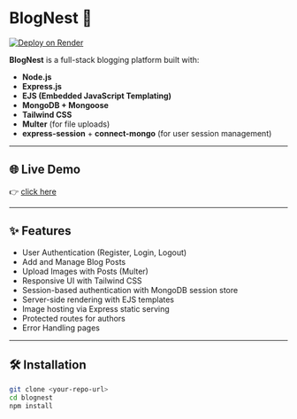 # BlogNest 📝

[![Deploy on Render](https://img.shields.io/badge/Deploy%20on-Render-3f3f3f?logo=render&style=for-the-badge)](https://blognest-8.onrender.com)

**BlogNest** is a full-stack blogging platform built with:

- **Node.js**
- **Express.js**
- **EJS (Embedded JavaScript Templating)**
- **MongoDB + Mongoose**
- **Tailwind CSS**
- **Multer** (for file uploads)
- **express-session** + **connect-mongo** (for user session management)

---

## 🌐 Live Demo

👉 [click here]([https://blognest-5.onrender.com])

---

## ✨ Features

- User Authentication (Register, Login, Logout)
- Add and Manage Blog Posts
- Upload Images with Posts (Multer)
- Responsive UI with Tailwind CSS
- Session-based authentication with MongoDB session store
- Server-side rendering with EJS templates
- Image hosting via Express static serving
- Protected routes for authors
- Error Handling pages

---

## 🛠️ Installation

```bash
git clone <your-repo-url>
cd blognest
npm install
